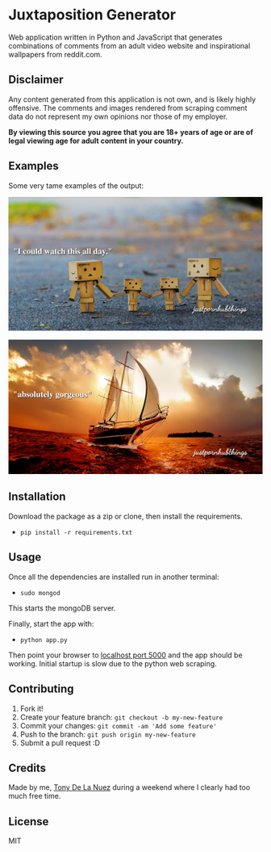 # Juxtaposition Generator

Web application written in Python and JavaScript that generates combinations of comments from an adult video website and inspirational wallpapers from reddit.com. 

## Disclaimer

Any content generated from this application is not own, and is likely highly offensive. The comments and images rendered from scraping comment data do not represent my own opinions nor those of my employer. 

**By viewing this source you agree that you are 18+ years of age or are of legal viewing age for adult content in your country.**


## Examples

Some very tame examples of the output:

![I could watch this all day](example_1.png?raw=true "I could watch this all day")

![Wow beautiful](example_2.png?raw=true "wow beautiful")


## Installation

Download the package as a zip or clone, then install the requirements. 

* `pip install -r requirements.txt`

## Usage

Once all the dependencies are installed run in another terminal:

* `sudo mongod` 

This starts the mongoDB server. 

Finally, start the app with: 

* `python app.py`

Then point your browser to [localhost port 5000](http://localhost:5000) and the app should be working. Initial startup is slow due to the python web scraping. 


## Contributing

1. Fork it!
2. Create your feature branch: `git checkout -b my-new-feature`
3. Commit your changes: `git commit -am 'Add some feature'`
4. Push to the branch: `git push origin my-new-feature`
5. Submit a pull request :D

## Credits

Made by me, [Tony De La Nuez](http://tonydelanuez.com) during a weekend where I clearly had too much free time. 

## License

MIT

